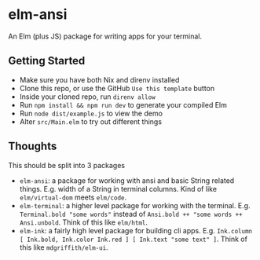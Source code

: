 # elm-ansi

An Elm (plus JS) package for writing apps for your terminal.

## Getting Started

- Make sure you have both Nix and direnv installed
- Clone this repo, or use the GitHub `Use this template` button
- Inside your cloned repo, run `direnv allow`
- Run `npm install && npm run dev` to generate your compiled Elm
- Run `node dist/example.js` to view the demo
- Alter `src/Main.elm` to try out different things


## Thoughts

This should be split into 3 packages
- `elm-ansi`: a package for working with ansi and basic String related things. E.g. width of a String in terminal columns. Kind of like `elm/virtual-dom` meets `elm/code`.
- `elm-terminal`: a higher level package for working with the terminal. E.g. `Terminal.bold "some words"` instead of `Ansi.bold ++ "some words ++ Ansi.unbold`. Think of this like `elm/html`.
- `elm-ink`: a fairly high level package for building cli apps. E.g. `Ink.column [ Ink.bold, Ink.color Ink.red ] [ Ink.text "some text" ]`. Think of this like `mdgriffith/elm-ui`.